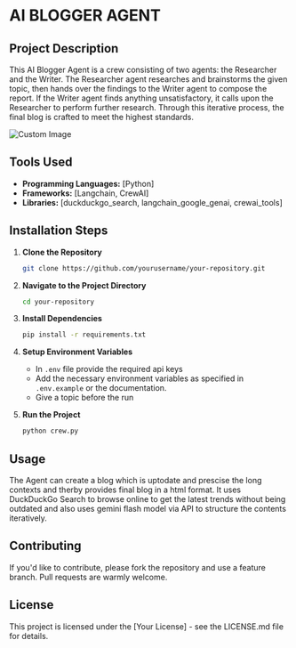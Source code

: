 # AI BLOGGER AGENT

## Project Description
This AI Blogger Agent is a crew consisting of two agents: the Researcher and the Writer. The Researcher agent researches and brainstorms the given topic, then hands over the findings to the Writer agent to compose the report. If the Writer agent finds anything unsatisfactory, it calls upon the Researcher to perform further research. Through this iterative process, the final blog is crafted to meet the highest standards.


![Custom Image](path/to/your/image.png)

## Tools Used
- **Programming Languages:** [Python]
- **Frameworks:** [Langchain, CrewAI]
- **Libraries:** [duckduckgo_search, langchain_google_genai, crewai_tools]

## Installation Steps

1. **Clone the Repository**
    ```sh
    git clone https://github.com/yourusername/your-repository.git
    ```

2. **Navigate to the Project Directory**
    ```sh
    cd your-repository
    ```

3. **Install Dependencies**
    ```sh
    pip install -r requirements.txt

4. **Setup Environment Variables**
    - In `.env` file provide the required api keys
    - Add the necessary environment variables as specified in `.env.example` or the documentation.
    - Give a topic before the run

5. **Run the Project**
    ```sh
    python crew.py


## Usage
The Agent can create a blog which is uptodate and prescise the long contexts and therby provides final blog in a html format. It uses DuckDuckGo Search to browse online to get the latest trends without being outdated and also uses gemini flash model via API to structure the contents iteratively.

## Contributing
If you'd like to contribute, please fork the repository and use a feature branch. Pull requests are warmly welcome.

## License
This project is licensed under the [Your License] - see the LICENSE.md file for details.
